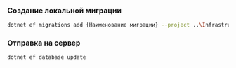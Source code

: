 ### Создание локальной миграции

```bash
dotnet ef migrations add {Наименование миграции} --project ..\Infrastructure\habrbr.Infrastructure.Persistence\habrbr.Infrastructure.Persistence.csproj --startup-project .\habrbr.csproj
```

### Отправка на сервер

```bash
dotnet ef database update
```